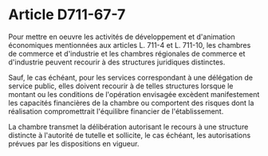 # Article D711-67-7

Pour mettre en oeuvre les activités de développement et d'animation économiques mentionnées aux articles L. 711-4 et L. 711-10, les chambres de commerce et d'industrie et les chambres régionales de commerce et d'industrie peuvent recourir à des structures juridiques distinctes.

Sauf, le cas échéant, pour les services correspondant à une délégation de service public, elles doivent recourir à de telles structures lorsque le montant ou les conditions de l'opération envisagée excèdent manifestement les capacités financières de la chambre ou comportent des risques dont la réalisation compromettrait l'équilibre financier de l'établissement.

La chambre transmet la délibération autorisant le recours à une structure distincte à l'autorité de tutelle et sollicite, le cas échéant, les autorisations prévues par les dispositions en vigueur.
